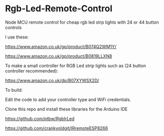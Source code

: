 # Rgb-Led-Remote-Control
Node MCU remote control for cheap rgb led strp lights with 24 or 44 button controls

I use these:

https://www.amazon.co.uk/gp/product/B074Q2WM1Y/

https://www.amazon.co.uk/gp/product/B0819LLXN8

To make a small controller for RGB Led strip lights such as (24 button controller recommended):

https://www.amazon.co.uk/dp/B07XYWSX2D/

To build:

Edit the code to add your controller type and WiFi credentials.

Clone this repo and install these libraries for the Arduino IDE

https://github.com/ptbw/RgbIrLed

https://github.com/crankyoldgit/IRremoteESP8266


